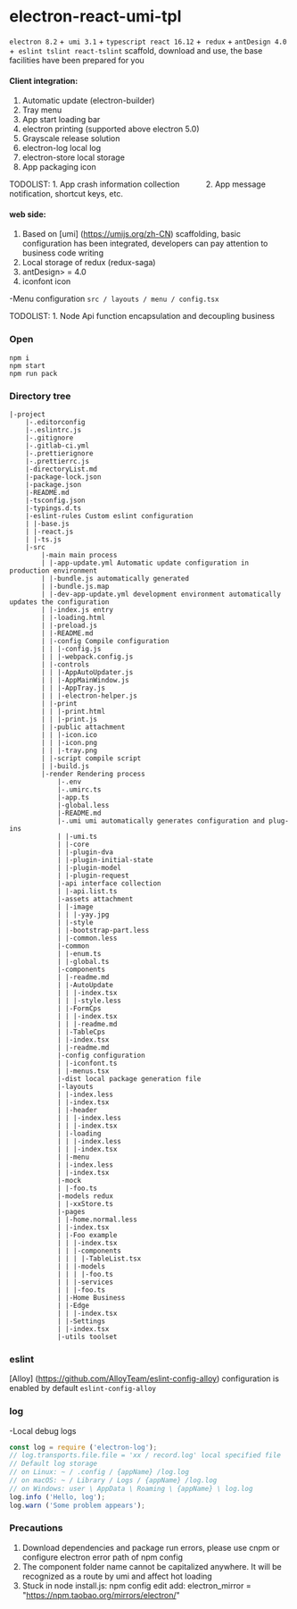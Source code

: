 # electron-react-umi-tpl

`electron 8.2` +` umi 3.1` + `typescript react 16.12` +` redux` + `antDesign 4.0` +` eslint tslint react-tslint` scaffold, download and use, the base facilities have been prepared for you

#### Client integration:
1. Automatic update (electron-builder)
2. Tray menu
3. App start loading bar
4. electron printing (supported above electron 5.0)
5. Grayscale release solution
6. electron-log local log
7. electron-store local storage
8. App packaging icon

TODOLIST: 1. App crash information collection
           2. App message notification, shortcut keys, etc.

#### web side:
1. Based on [umi] (https://umijs.org/zh-CN) scaffolding, basic configuration has been integrated, developers can pay attention to business code writing
2. Local storage of redux (redux-saga)
3. antDesign> = 4.0
4. iconfont icon

-Menu configuration `src / layouts / menu / config.tsx`


TODOLIST: 1. Node Api function encapsulation and decoupling business


### Open

```
npm i
npm start
npm run pack
```


### Directory tree
```
|-project
    |-.editorconfig
    |-.eslintrc.js
    |-.gitignore
    |-.gitlab-ci.yml
    |-.prettierignore
    |-.prettierrc.js
    |-directoryList.md
    |-package-lock.json
    |-package.json
    |-README.md
    |-tsconfig.json
    |-typings.d.ts
    |-eslint-rules Custom eslint configuration
    | |-base.js
    | |-react.js
    | |-ts.js
    |-src
        |-main main process
        | |-app-update.yml Automatic update configuration in production environment
        | |-bundle.js automatically generated
        | |-bundle.js.map
        | |-dev-app-update.yml development environment automatically updates the configuration
        | |-index.js entry
        | |-loading.html
        | |-preload.js
        | |-README.md
        | |-config Compile configuration
        | | |-config.js
        | | |-webpack.config.js
        | |-controls
        | | |-AppAutoUpdater.js
        | | |-AppMainWindow.js
        | | |-AppTray.js
        | | |-electron-helper.js
        | |-print
        | | |-print.html
        | | |-print.js
        | |-public attachment
        | | |-icon.ico
        | | |-icon.png
        | | |-tray.png
        | |-script compile script
        | |-build.js
        |-render Rendering process
            |-.env
            |-.umirc.ts
            |-app.ts
            |-global.less
            |-README.md
            |-.umi umi automatically generates configuration and plug-ins
            | |-umi.ts
            | |-core
            | |-plugin-dva
            | |-plugin-initial-state
            | |-plugin-model
            | |-plugin-request
            |-api interface collection
            | |-api.list.ts
            |-assets attachment
            | |-image
            | | |-yay.jpg
            | |-style
            | |-bootstrap-part.less
            | |-common.less
            |-common
            | |-enum.ts
            | |-global.ts
            |-components
            | |-readme.md
            | |-AutoUpdate
            | | |-index.tsx
            | | |-style.less
            | |-FormCps
            | | |-index.tsx
            | | |-readme.md
            | |-TableCps
            | |-index.tsx
            | |-readme.md
            |-config configuration
            | |-iconfont.ts
            | |-menus.tsx
            |-dist local package generation file
            |-layouts
            | |-index.less
            | |-index.tsx
            | |-header
            | | |-index.less
            | | |-index.tsx
            | |-loading
            | | |-index.less
            | | |-index.tsx
            | |-menu
            | |-index.less
            | |-index.tsx
            |-mock
            | |-foo.ts
            |-models redux
            | |-xxStore.ts
            |-pages
            | |-home.normal.less
            | |-index.tsx
            | |-Foo example
            | | |-index.tsx
            | | |-components
            | | | |-TableList.tsx
            | | |-models
            | | | |-foo.ts
            | | |-services
            | | |-foo.ts
            | |-Home Business
            | |-Edge
            | | |-index.tsx
            | |-Settings
            | |-index.tsx
            |-utils toolset

```

### eslint
[Alloy] (https://github.com/AlloyTeam/eslint-config-alloy) configuration is enabled by default
`eslint-config-alloy`



### log

-Local debug logs

```js
const log = require ('electron-log');
// log.transports.file.file = 'xx / record.log' local specified file
// Default log storage
// on Linux: ~ / .config / {appName} /log.log
// on macOS: ~ / Library / Logs / {appName} /log.log
// on Windows: user \ AppData \ Roaming \ {appName} \ log.log
log.info ('Hello, log');
log.warn ('Some problem appears');
```

### Precautions

1. Download dependencies and package run errors, please use cnpm or configure electron error path of npm config
2. The component folder name cannot be capitalized anywhere. It will be recognized as a route by umi and affect hot loading
3. Stuck in node install.js: npm config edit add: electron_mirror = "https://npm.taobao.org/mirrors/electron/"
